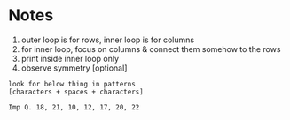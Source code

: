 # Notes


1. outer loop is for rows, inner loop is for columns
2. for inner loop, focus on columns & connect them somehow to the rows
3. print inside inner loop only
4. observe symmetry [optional]

```
look for below thing in patterns
[characters + spaces + characters]

Imp Q. 18, 21, 10, 12, 17, 20, 22
```